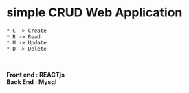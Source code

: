 # simple CRUD Web Application 
    * C -> Create
    * R -> Read
    * U -> Update
    * D -> Delete
<br>
 
 **Front end : REACTjs** <br/>
 **Back End  : Mysql**  <br>
